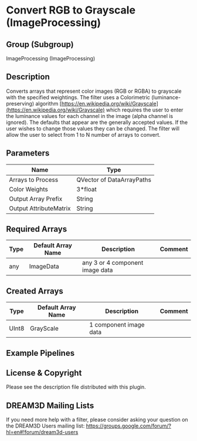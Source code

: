 # Convert RGB to Grayscale (ImageProcessing)  #


## Group (Subgroup) ##

ImageProcessing (ImageProcessing)


## Description ##

Converts arrays that represent color images (RGB or RGBA) to grayscale with the specified weightings. The filter uses a Colorimetric (luminance-preserving) algorithm [https://en.wikipedia.org/wiki/Grayscale](https://en.wikipedia.org/wiki/Grayscale) which requires the user to enter the luminance values for each channel in the image (alpha channel is ignored). The defaults that appear are the generally accepted values. If the user wishes to change those values they can be changed. The filter will allow the user to select from 1 to N number of arrays to convert.

## Parameters ##

| Name             | Type |
|------------------|------|
| Arrays to Process | QVector of DataArrayPaths |
| Color Weights | 3*float |
| Output Array Prefix | String |
| Output AttributeMatrix | String |

## Required Arrays ##

| Type | Default Array Name | Description | Comment |
|------|--------------------|-------------|---------|
| any | ImageData | any 3 or 4 component image data       | |


## Created Arrays ##

| Type | Default Array Name | Description | Comment |
|------|--------------------|-------------|---------|
| UInt8 | GrayScale | 1 component image data |  |


## Example Pipelines ##



## License & Copyright ##

Please see the description file distributed with this plugin.

## DREAM3D Mailing Lists ##

If you need more help with a filter, please consider asking your question on the DREAM3D Users mailing list:
https://groups.google.com/forum/?hl=en#!forum/dream3d-users




